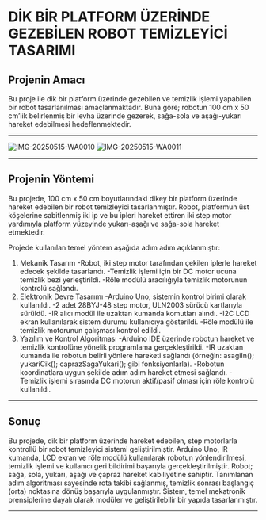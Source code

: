 # DİK BİR PLATFORM ÜZERİNDE GEZEBİLEN ROBOT TEMİZLEYİCİ TASARIMI
## Projenin Amacı
Bu proje ile dik bir platform üzerinde gezebilen ve temizlik işlemi yapabilen bir robot tasarlanılması amaçlanmaktadır. Buna göre; robotun 100 cm x 50 cm’lik belirlenmiş bir levha üzerinde gezerek, sağa-sola ve aşağı-yukarı hareket edebilmesi hedeflenmektedir.

---
![IMG-20250515-WA0010](https://github.com/user-attachments/assets/34e30a85-f39e-43b4-906e-12d4aa554501)
![IMG-20250515-WA0011](https://github.com/user-attachments/assets/4304b50c-a6aa-4919-acdc-ea3245515ea8)

---

## Projenin Yöntemi


Bu projede, 100 cm x 50 cm boyutlarındaki dikey bir platform üzerinde hareket edebilen bir robot temizleyici tasarlanmıştır. Robot, platformun üst köşelerine sabitlenmiş iki ip ve bu ipleri hareket ettiren iki step motor yardımıyla platform yüzeyinde yukarı-aşağı ve sağa-sola hareket etmektedir.

Projede kullanılan temel yöntem aşağıda adım adım açıklanmıştır:
1. Mekanik Tasarım
-Robot, iki step motor tarafından çekilen iplerle hareket edecek şekilde tasarlandı.
-Temizlik işlemi için bir DC motor ucuna temizlik bezi yerleştirildi.
-Röle modülü aracılığıyla temizlik motorunun kontrolü sağlandı.
2. Elektronik Devre Tasarımı
-Arduino Uno, sistemin kontrol birimi olarak kullanıldı.
-2 adet 28BYJ-48 step motor, ULN2003 sürücü kartlarıyla sürüldü.
-IR alıcı modül ile uzaktan kumanda komutları alındı.
-I2C LCD ekran kullanılarak sistem durumu kullanıcıya gösterildi.
-Röle modülü ile temizlik motorunun çalışması kontrol edildi.
3. Yazılım ve Kontrol Algoritması
-Arduino IDE üzerinde robotun hareket ve temizlik kontrolüne yönelik programlama gerçekleştirildi.
-IR uzaktan kumanda ile robotun belirli yönlere hareketi sağlandı (örneğin: asagiIn(); yukariCik(); caprazSagaYukari(); gibi fonksiyonlarla).
-Robotun koordinatlara uygun şekilde adım adım hareket etmesi sağlandı.
-Temizlik işlemi sırasında DC motorun aktif/pasif olması için röle kontrolü kullanıldı.

---

## Sonuç

Bu projede, dik bir platform üzerinde hareket edebilen, step motorlarla kontrollü bir robot temizleyici sistemi geliştirilmiştir. Arduino Uno, IR kumanda, LCD ekran ve röle modülü kullanılarak robotun yönlendirilmesi, temizlik işlemi ve kullanıcı geri bildirimi başarıyla gerçekleştirilmiştir.
Robot; sağa, sola, yukarı, aşağı ve çapraz hareket kabiliyetine sahiptir. Tanımlanan adım algoritması sayesinde rota takibi sağlanmış, temizlik sonrası başlangıç (orta) noktasına dönüş başarıyla uygulanmıştır. Sistem, temel mekatronik prensiplerine dayalı olarak modüler ve geliştirilebilir bir yapıda tasarlanmıştır.

---
